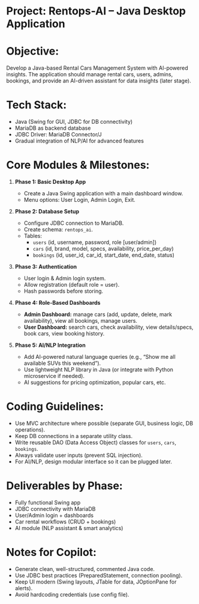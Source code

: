 # Project: Rentops-AI – Java Desktop Application
# Objective:
Develop a Java-based Rental Cars Management System with AI-powered insights.
The application should manage rental cars, users, admins, bookings, and provide
an AI-driven assistant for data insights (later stage).

# Tech Stack:
- Java (Swing for GUI, JDBC for DB connectivity)
- MariaDB as backend database
- JDBC Driver: MariaDB Connector/J
- Gradual integration of NLP/AI for advanced features

# Core Modules & Milestones:
1. **Phase 1: Basic Desktop App**
   - Create a Java Swing application with a main dashboard window.
   - Menu options: User Login, Admin Login, Exit.

2. **Phase 2: Database Setup**
   - Configure JDBC connection to MariaDB.
   - Create schema: `rentops_ai`.
   - Tables:
     - `users` (id, username, password, role [user/admin])
     - `cars` (id, brand, model, specs, availability, price_per_day)
     - `bookings` (id, user_id, car_id, start_date, end_date, status)

3. **Phase 3: Authentication**
   - User login & Admin login system.
   - Allow registration (default role = user).
   - Hash passwords before storing.

4. **Phase 4: Role-Based Dashboards**
   - **Admin Dashboard:** manage cars (add, update, delete, mark availability), view all bookings, manage users.
   - **User Dashboard:** search cars, check availability, view details/specs, book cars, view booking history.

5. **Phase 5: AI/NLP Integration**
   - Add AI-powered natural language queries (e.g., “Show me all available SUVs this weekend”).
   - Use lightweight NLP library in Java (or integrate with Python microservice if needed).
   - AI suggestions for pricing optimization, popular cars, etc.

# Coding Guidelines:
- Use MVC architecture where possible (separate GUI, business logic, DB operations).
- Keep DB connections in a separate utility class.
- Write reusable DAO (Data Access Object) classes for `users`, `cars`, `bookings`.
- Always validate user inputs (prevent SQL injection).
- For AI/NLP, design modular interface so it can be plugged later.

# Deliverables by Phase:
- Fully functional Swing app
- JDBC connectivity with MariaDB
- User/Admin login + dashboards
- Car rental workflows (CRUD + bookings)
- AI module (NLP assistant & smart analytics)

# Notes for Copilot:
- Generate clean, well-structured, commented Java code.
- Use JDBC best practices (PreparedStatement, connection pooling).
- Keep UI modern (Swing layouts, JTable for data, JOptionPane for alerts).
- Avoid hardcoding credentials (use config file).
